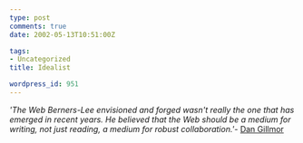 ```yaml
---
type: post
comments: true
date: 2002-05-13T10:51:00Z

tags:
- Uncategorized
title: Idealist

wordpress_id: 951
---
```


_'The Web Berners-Lee envisioned and forged wasn't really the one that has emerged in recent years. He believed that the Web should be a medium for writing, not just reading, a medium for robust collaboration.'_- [Dan Gillmor](http://www.siliconvalley.com/mld/siliconvalley/3245274.htm )
